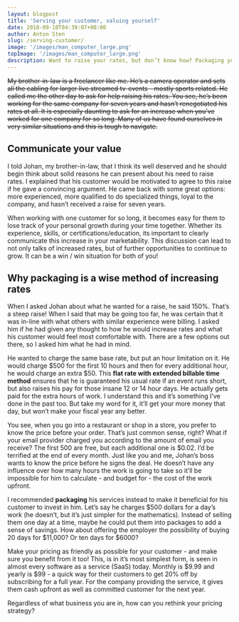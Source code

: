 ```yaml
---
layout: blogpost
title: 'Serving your customer, valuing yourself'
date: 2018-09-10T04:39:07+00:00
author: Anton Sten
slug: /serving-customer/
image: '/images/man_computer_large.png'
topImage: '/images/man_computer_large.png'
description: Want to raise your rates, but don’t know how? Packaging your services might be the right choice for you!
---
```


~~My brother-in-law is a freelancer like me. He’s a camera operator and sets all the cabling for larger live streamed tv-events - mostly sports related. He called me the other day to ask for help raising his rates. You see, he’s been working for the same company for seven years and hasn’t renegotiated his rates at all. It is especially daunting to ask for an increase when you’ve worked for one company for so long. Many of us have found ourselves in very similar situations and this is tough to navigate.~~

## Communicate your value

I told Johan, my brother-in-law, that I think its well deserved and he should begin think about solid reasons he can present about his need to raise rates. I explained that his customer would be motivated to agree to this raise if he gave a convincing argument. He came back with some great options: more experienced, more qualified to do specialized things, loyal to the company, and hasn’t received a raise for seven years.

When working with one customer for so long, it becomes easy for them to lose track of your personal growth during your time together. Whether its experience, skills, or certifications/education, its important to clearly communicate this increase in your marketability. This discussion can lead to not only talks of increased rates, but of further opportunities to continue to grow. It can be a win / win situation for both of you!

## Why packaging is a wise method of increasing rates

When I asked Johan about what he wanted for a raise, he said 150%. That’s a steep raise! When I said that may be going too far, he was certain that it was in-line with what others with similar experience were billing. I asked him if he had given any thought to how he would increase rates and what his customer would feel most comfortable with. There are a few options out there, so I asked him what he had in mind.

He wanted to charge the same base rate, but put an hour limitation on it. He would charge $500 for the first 10 hours and then for every additional hour, he would charge an extra $50. This **flat rate with extended billable time method** ensures that he is guaranteed his usual rate if an event runs short, but also raises his pay for those insane 12 or 14 hour days. He actually gets paid for the extra hours of work. I understand this and it’s something I’ve done in the past too. But take my word for it, it’ll get your more money that day, but won’t make your fiscal year any better.

You see, when you go into a restaurant or shop in a store, you prefer to know the price before your order. That’s just common sense, right? What if your email provider charged you according to the amount of email you receive? The first 500 are free, but each additional one is $0.02. I’d be terrified at the end of every month. Just like you and me, Johan’s boss wants to know the price before he signs the deal. He doesn’t have any influence over how many hours the work is going to take so it’ll be impossible for him to calculate - and budget for - the cost of the work upfront.

I recommended **packaging** his services instead to make it beneficial for his customer to invest in him. Let’s say he charges $500 dollars for a day’s work (he doesn’t, but it’s just simpler for the mathematics). Instead of selling them one day at a time, maybe he could put them into packages to add a sense of savings. How about offering the employer the possibility of buying 20 days for $11,000? Or ten days for $6000?

Make your pricing as friendly as possible for your customer - and make sure you benefit from it too! This, is in it’s most simplest form, is seen in almost every software as a service (SaaS) today. Monthly is $9.99 and yearly is $99 - a quick way for their customers to get 20% off by subscribing for a full year. For the company providing the service, it gives them cash upfront as well as committed customer for the next year.

Regardless of what business you are in, how can you rethink your pricing strategy?
